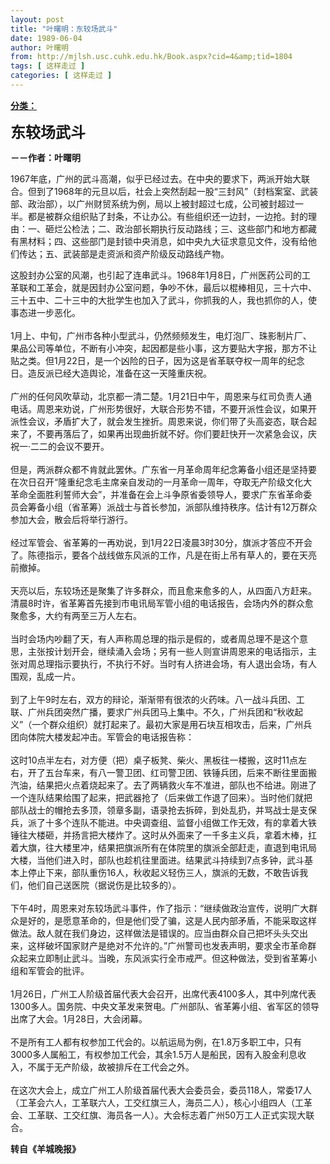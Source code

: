 ```yaml
---
layout: post
title: "叶曙明：东较场武斗"
date: 1989-06-04
author: 叶曙明
from: http://mjlsh.usc.cuhk.edu.hk/Book.aspx?cid=4&amp;tid=1804
tags: [ 这样走过 ]
categories: [ 这样走过 ]
---
```


<div style="margin: 15px 10px 10px 0px;">
<div>
<span id="ctl00_ContentPlaceHolder1_chapter1_SubjectLabel" style="font-weight:bold;text-decoration:underline;">
   分类：
  </span>
</div>
<p>
<strong>
<font size="5">
    东较场武斗
   </font>
</strong>
</p>
<p>
<strong>
   －－作者：叶曙明
  </strong>
</p>
<p>
  1967年底，广州的武斗高潮，似乎已经过去。在中央的要求下，两派开始大联合。但到了1968年的元旦以后，社会上突然刮起一股“三封风”（封档案室、武装部、政治部），以广州财贸系统为例，局以上被封超过七成，公司被封超过一半。都是被群众组织贴了封条，不让办公。有些组织还一边封，一边抢。封的理由：一、砸烂公检法；二、政治部长期执行反动路线；三、这些部门和地方都藏有黑材料；四、这些部门是封锁中央消息，如中央九大征求意见文件，没有给他们传达；五、武装部是走资派和资产阶级反动路线产物。
 </p>
<p>
  这股封办公室的风潮，也引起了连串武斗。1968年1月8日，广州医药公司的工革联和工革会，就是因封办公室问题，争吵不休，最后以棍棒相见，三十六中、三十五中、二十三中的大批学生也加入了武斗，你抓我的人，我也抓你的人，使事态进一步恶化。
  <br/>
<br/>
  1月上、中旬，广州市各种小型武斗，仍然频频发生，电灯泡厂、珠影制片厂、果品公司等单位，不断有小冲突，起因都是些小事，这方要贴大字报，那方不让贴之类。但1月22日，是一个凶险的日子，因为这是省革联夺权一周年的纪念日。造反派已经大造舆论，准备在这一天隆重庆祝。
  <br/>
<br/>
  广州的任何风吹草动，北京都一清二楚。1月21日中午，周恩来与红司负责人通电话。周恩来劝说，广州形势很好，大联合形势不错，不要开派性会议，如果开派性会议，矛盾扩大了，就会发生挫折。周恩来说，你们带了头高姿态，联合起来了，不要再落后了，如果再出现曲折就不好。你们要赶快开一次紧急会议，庆祝一·二二的会议不要开。
  <br/>
<br/>
  但是，两派群众都不肯就此罢休。广东省一月革命周年纪念筹备小组还是坚持要在次日召开“隆重纪念毛主席亲自发动的一月革命一周年，夺取无产阶级文化大革命全面胜利誓师大会”，并准备在会上斗争原省委领导人，要求广东省革命委员会筹备小组（省革筹）派战士与首长参加，派部队维持秩序。估计有12万群众参加大会，散会后将举行游行。
  <br/>
<br/>
  经过军管会、省革筹的一再劝说，到1月22日凌晨3时30分，旗派才答应不开会了。陈德指示，要各个战线做东风派的工作，凡是在街上吊有草人的，要在天亮前撤掉。
  <br/>
<br/>
  天亮以后，东较场还是聚集了许多群众，而且愈来愈多的人，从四面八方赶来。清晨8时许，省革筹首先接到市电讯局军管小组的电话报告，会场内外的群众愈聚愈多，大约有两至三万人左右。
  <br/>
<br/>
  当时会场内吵翻了天，有人声称周总理的指示是假的，或者周总理不是这个意思，主张按计划开会，继续涌入会场；另有一些人则宣讲周恩来的电话指示，主张对周总理指示要执行，不执行不好。当时有人挤进会场，有人退出会场，有人围观，乱成一片。
  <br/>
<br/>
  到了上午9时左右，双方的辩论，渐渐带有很浓的火药味。八一战斗兵团、工联、广州兵团突然广播，要求广州兵团马上集中。不久，广州兵团和“秋收起义”（一个群众组织）就打起来了。最初大家是用石块互相攻击，后来，广州兵团向体院大楼发起冲击。军管会的电话报告称：
  <br/>
<br/>
  这时10点半左右，对方便（把）桌子板凳、柴火、黑板往一楼搬，这时11点左右，开了五台车来，有八一警卫团、红司警卫团、铁锤兵团，后来不断往里面搬汽油，结果把火点着烧起来了。去了两辆救火车不准进，部队也不给进。刚进了一个连队结果给围了起来，把武器抢了（后来做工作退了回来）。当时他们就把部队战士的帽抢去多顶，领章多副，语录抢去拆碎，到处乱扔，并骂战士是支保兵，派了十多个连队不能进。中央调查组、监督小组做工作无效，有的拿着大铁锤往大楼砸，并扬言把大楼炸了。这时从外面来了一千多主义兵，拿着木棒，扛着大旗，往大楼里冲，结果把旗派所有在体院里的旗派全部赶走，直退到电讯局大楼，当他们进入时，部队也趁机往里面进。结果武斗持续到7点多钟，武斗基本上停止下来，部队重伤16人，秋收起义轻伤三人，旗派的无数，不敢告诉我们，他们自己送医院（据说伤是比较多的）。
  <br/>
<br/>
  下午4时，周恩来对东较场武斗事件，作了指示：“继续做政治宣传，说明广大群众是好的，是愿意革命的，但是他们受了骗，这是人民内部矛盾，不能采取这样做法。敌人就在我们身边，这样做法是错误的。应当由群众自己把坏头头交出来，这样破坏国家财产是绝对不允许的。”广州警司也发表声明，要求全市革命群众起来立即制止武斗。当晚，东风派实行全市戒严。但这种做法，受到省革筹小组和军管会的批评。
  <br/>
<br/>
  1月26日，广州工人阶级首届代表大会召开，出席代表4100多人，其中列席代表1300多人。国务院、中央文革发来贺电。广州部队、省革筹小组、省军区的领导出席了大会。1月28日，大会闭幕。
  <br/>
<br/>
  不是所有工人都有权参加工代会的。以航运局为例，在1.8万多职工中，只有3000多人属船工，有权参加工代会，其余1.5万人是船民，因有入股金利息收入，不属于无产阶级，故被排斥在工代会之外。
  <br/>
<br/>
  在这次大会上，成立广州工人阶级首届代表大会委员会，委员118人，常委17人（工革会六人，工革联六人，工交红旗三人，海员二人），核心小组四人（工革会、工革联、工交红旗、海员各一人）。大会标志着广州50万工人正式实现大联合。
  <br/>
</p>
<p>
<strong>
   转自《羊城晚报》
  </strong>
</p>
</div>
